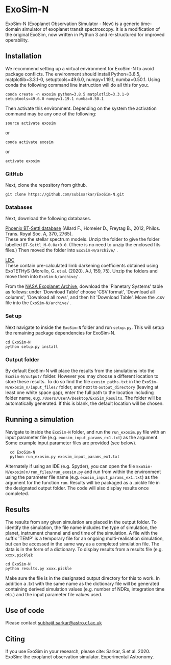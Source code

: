 # ExoSim-N
 
ExoSim-N (Exoplanet Observation Simulator - New) is a generic time-domain simulator of exoplanet transit spectroscopy.
It is a modification of the original ExoSim, now written in Python 3 and re-structured for improved operability.

Installation
------
We recommend setting up a virtual environment  for ExoSim-N to avoid package conflicts.  The environment should install Python=3.8.5, matplotlib=3.3.1-0, setuptools=49.6.0, numpy=1.19.1, numba=0.50.1.  Using conda the following command line instruction will do all this for you:.

    conda create -n exosim python=3.8.5 matplotlib=3.3.1-0 setuptools=49.6.0 numpy=1.19.1 numba=0.50.1

Then activate this environment. Depending on the system the activation command may be any one of the following:

    source activate exosim
    
or    

    conda activate exosim
    
or    
    
    activate exosim


### GitHub

Next, clone the repository from github.

    git clone https://github.com/subisarkar/ExoSim-N.git


### Databases

Next, download the following databases.  

[Phoenix BT-Settl database](https://phoenix.ens-lyon.fr/Grids/BT-Settl/CIFIST2011_2015/FITS/BT-Settl_M-0.0a+0.0.tar) (Allard F., Homeier D., Freytag B., 2012, Philos. Trans. Royal Soc. A, 370, 2765).  
These are the stellar spectrum models.  Unzip the folder to give the folder labelled `BT-Settl_M-0.0a+0.0`.  (There is no need to unzip the enclosed fits files.)  Then moved the folder into  `ExoSim-N/archive/` .

[LDC](https://drive.google.com/file/d/1lWRdqW_wI3y31ugqq2HfyyekGyOSteL_/view?usp=sharing)  
These contain pre-calculated limb darkening coefficients obtained using ExoTETHyS (Morello, G. et al. (2020). AJ, 159,  75).  Unzip the folders and move them into `ExoSim-N/archive/` . 

From the [NASA Exoplanet Archive](https://exoplanetarchive.ipac.caltech.edu/cgi-bin/TblView/nph-tblView?app=ExoTbls&config=PS&constraint=default_flag=1), download the 'Planetary Systems' table as follows: under 'Download Table' choose 'CSV format', 'Download all columns', 'Download all rows', and then hit 'Download Table'.  Move the .csv file into the `ExoSim-N/archive/` .
 
### Set up
Next navigate to inside the `ExoSim-N` folder and run `setup.py`.  This will setup the remaining package dependencies for ExoSim-N.

    cd ExoSim-N
    python setup.py install


### Output folder
By default ExoSim-N will place the results from the simulations into the `ExoSim-N/output/` folder. However you may choose a different location to store these results.  To do so find the file `exosim_paths.txt` in the `ExoSim-N/exosim_n/input_files/` folder, and next to `output_directory` (leaving at least one white space gap),  enter the full path to the location including folder name, e.g. `/Users/UserA/Desktop/ExoSim_Results`.  The folder will be automatically generated. If this is blank, the default location will be chosen.


Running a simulation
------
Navigate to inside the `ExoSim-N` folder, and run the `run_exosim.py` file with an input parameter file (e.g. `exosim_input_params_ex1.txt`) as the argument.  Some example input parameter files are provided (see below).

      cd ExoSim-N
      python run_exosim.py exosim_input_params_ex1.txt
      
Alternately if using an IDE (e.g. Spyder), you can open the file `ExoSim-N/exosim)n/run_files/run_exosim.py` and run from within the environment using the parameter file name (e.g. `exosim_input_params_ex1.txt`) as the argument for the function `run`.  Results will be packaged as a .pickle file in the designated output folder.  The code will also display results once completed.

Results
------
The results from any given simulation are placed in the output folder.  To identify the simulation, the file name includes the type of simulation, the planet, instrument channel and end time of the simulation.  A file with the suffix 'TEMP' is a temporary file for an ongoing multi-realisation simulation, but can be accessed in the same way as a completed simulation file.  The data is in the form of a dictionary.   To display results from a results file (e.g. `xxxx.pickle`):

    cd ExoSim-N
    python results.py xxxx.pickle

Make sure the file is in the designated output directory for this to work.
In addition a .txt with the same name as the dictionary file will be generated containing derived simulation values (e.g. number of NDRs, integration time etc.) and the input parameter file values used.


Use of code
------

Please contact subhajit.sarkar@astro.cf.ac.uk
 
Citing
------

If you use ExoSim in your research, please cite:
Sarkar, S.et al. 2020. ExoSim: the exoplanet observation simulator. Experimental Astronomy.

